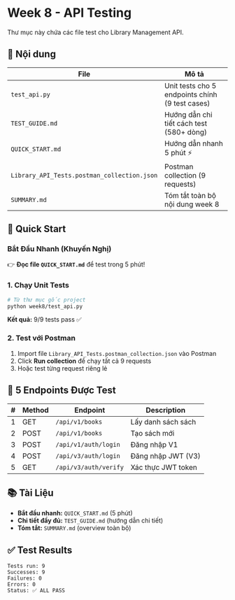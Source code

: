 # Week 8 - API Testing

Thư mục này chứa các file test cho Library Management API.

## 📁 Nội dung

| File | Mô tả |
|------|-------|
| `test_api.py` | Unit tests cho 5 endpoints chính (9 test cases) |
| `TEST_GUIDE.md` | Hướng dẫn chi tiết cách test (580+ dòng) |
| `QUICK_START.md` | Hướng dẫn nhanh 5 phút ⚡ |
| `Library_API_Tests.postman_collection.json` | Postman collection (9 requests) |
| `SUMMARY.md` | Tóm tắt toàn bộ nội dung week 8 |

## 🚀 Quick Start

### Bắt Đầu Nhanh (Khuyến Nghị)
👉 **Đọc file `QUICK_START.md`** để test trong 5 phút!

### 1. Chạy Unit Tests

```bash
# Từ thư mục gốc project
python week8/test_api.py
```

**Kết quả:** 9/9 tests pass ✅

### 2. Test với Postman

1. Import file `Library_API_Tests.postman_collection.json` vào Postman
2. Click **Run collection** để chạy tất cả 9 requests
3. Hoặc test từng request riêng lẻ

## 📝 5 Endpoints Được Test

| # | Method | Endpoint | Description |
|---|--------|----------|-------------|
| 1 | GET | `/api/v1/books` | Lấy danh sách sách |
| 2 | POST | `/api/v1/books` | Tạo sách mới |
| 3 | POST | `/api/v1/auth/login` | Đăng nhập V1 |
| 4 | POST | `/api/v3/auth/login` | Đăng nhập JWT (V3) |
| 5 | GET | `/api/v3/auth/verify` | Xác thực JWT token |

## 📚 Tài Liệu

- **Bắt đầu nhanh:** `QUICK_START.md` (5 phút)
- **Chi tiết đầy đủ:** `TEST_GUIDE.md` (hướng dẫn chi tiết)
- **Tóm tắt:** `SUMMARY.md` (overview toàn bộ)

## ✅ Test Results

```
Tests run: 9
Successes: 9
Failures: 0
Errors: 0
Status: ✅ ALL PASS
```

